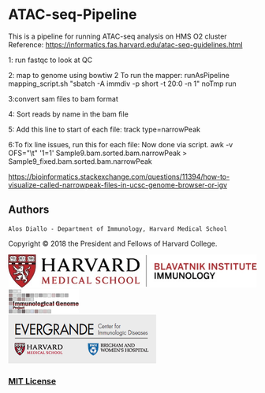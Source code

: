 # ATAC-seq-Pipeline
This is a pipeline for running ATAC-seq analysis on HMS O2 cluster
Reference: https://informatics.fas.harvard.edu/atac-seq-guidelines.html

1: run fastqc to look at QC

2: map to genome using bowtiw 2
To run the mapper:
runAsPipeline mapping_script.sh "sbatch -A immdiv -p short -t 20:0 -n 1" noTmp run

3:convert sam files to bam format

4: Sort reads by name in the bam file

5: Add this line to start of each file:
track type=narrowPeak 

6:To fix line issues, run this for each file:
Now done via script.
awk -v OFS="\t" '$1=$1' Sample9.bam.sorted.bam.narrowPeak > Sample9_fixed.bam.sorted.bam.narrowPeak

https://bioinformatics.stackexchange.com/questions/11394/how-to-visualize-called-narrowpeak-files-in-ucsc-genome-browser-or-igv



Authors
--------------------
	Alos Diallo - Department of Immunology, Harvard Medical School
  	
Copyright © 2018 the President and Fellows of Harvard College.

![Blavatnikimmunology](https://github.com/alosdiallo/HMS_Immunology_RNASeq/blob/master/Blavatnikimmunology.jpg)  
![Immgen](https://github.com/alosdiallo/HMS_Immunology_RNASeq/blob/master/immgen.png)  
![EVERGRANDE](https://github.com/alosdiallo/HMS_Immunology_RNASeq/blob/master/evergrande_logo_footer2.png)

### [MIT License](https://github.com/alosdiallo/HiC_Network_Viz_tool/blob/master/Licence.txt)

